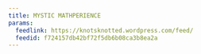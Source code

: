 ```yaml
---
title: MYSTIC MATHPERIENCE
params:
  feedlink: https://knotsknotted.wordpress.com/feed/
  feedid: f724157db42bf72f5db6b08ca3b8ea2a
---
```

